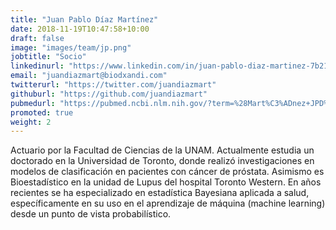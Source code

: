 ```yaml
---
title: "Juan Pablo Díaz Martínez"
date: 2018-11-19T10:47:58+10:00
draft: false
image: "images/team/jp.png"
jobtitle: "Socio"
linkedinurl: "https://www.linkedin.com/in/juan-pablo-diaz-martinez-7b212b14a"
email: "juandiazmart@biodxandi.com"
twitterurl: "https://twitter.com/juandiazmart"
githuburl: "https://github.com/juandiazmart"
pubmedurl: "https://pubmed.ncbi.nlm.nih.gov/?term=%28Mart%C3%ADnez+JPD%5BAuthor%5D+%29+OR+%28Diaz+Martinez+JP%5BAuthor%5D%29"
promoted: true
weight: 2
---
```


Actuario por la Facultad de Ciencias de la UNAM. Actualmente estudia un doctorado en la Universidad de Toronto, donde realizó investigaciones en modelos de clasificación en pacientes con cáncer de próstata. Asimismo es Bioestadístico en la unidad de Lupus del hospital Toronto Western.
En años recientes se ha especializado en estadística Bayesiana aplicada a salud, específicamente en su uso en el aprendizaje de máquina (machine learning) desde un punto de vista probabilístico.
